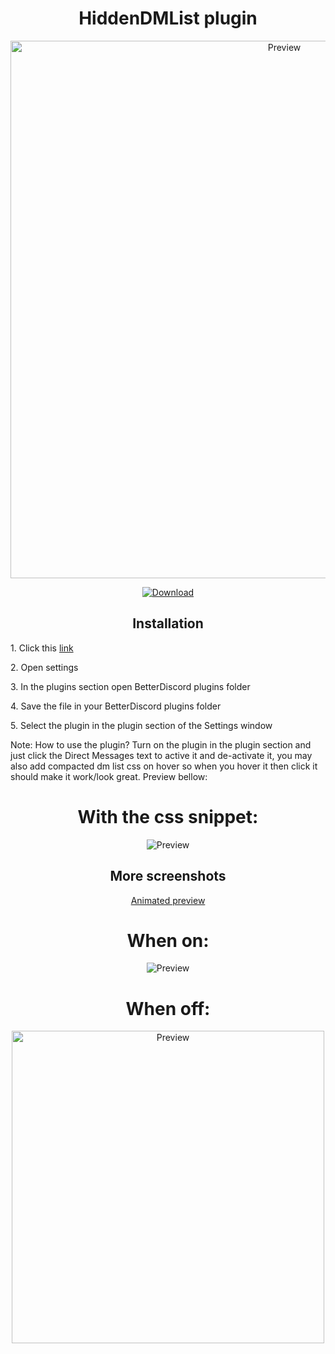 <h1 align="center">HiddenDMList plugin</h1>
<p align="center">
  <img alt="Preview" width="860" alt="preview" src="https://cdn.discordapp.com/attachments/869695065210109992/872136028947890176/HiddenDMList_plugin.gif">
<p align="center">
<p align="center">
  <a href="https://betterdiscord.a  pp/Download?id=362"> <img alt="Download" src="https://img.shields.io/badge/Download-yellowgreen?style=plastic&logo=github"></a></p>

<h2 align="center">Installation</h2>
<p>1. Click this <a href="https://betterdisc  ord.app/Download?id=362">link</a></p>
<p>2. Open settings
<p>3. In the plugins section open BetterDiscord plugins folder
<p>4. Save the file in your BetterDiscord plugins folder</p>
<p>5. Select the plugin in the plugin section of the Settings window</p>
Note: How to use the plugin? Turn on the plugin in the plugin section and just click the Direct Messages text to active it and de-activate it, you may also add compacted dm list css on hover so when you hover it then click it should make it work/look great. Preview bellow:

<h1 align="center">With the css snippet:</h1>
  <p align="center"><img alt="Preview" alt="preview" src="https://cdn.discordapp.com/attachments/869695065210109992/872139278795280394/ezgif.com-gif-maker_4.gif"></p>
<h2 align="center">More screenshots</h2>
<p align="center">
  <p align="center"><a href="https://imgur.com/a/bxaQJpB.gif">Animated preview</a></p>
  <h1 align="center">When on:</h1>
  <p align="center"><img alt="Preview" alt="preview" src="https://cdn.discordapp.com/attachments/882708337219739701/946522684110569482/unknown.png"></p>
<h1 align="center">When off:</h1>
  <p align="center"><img alt="Preview" width="500" alt="preview" src="https://cdn.discordapp.com/attachments/882708337219739701/946522996892369026/unknown.png"></p>
<p align="center">
